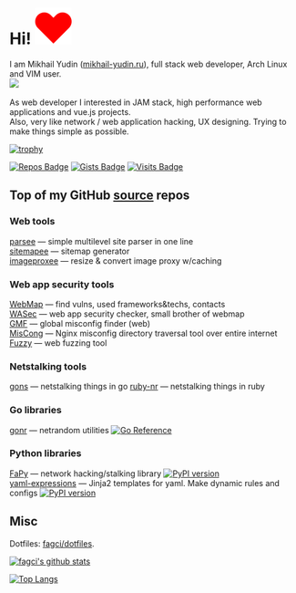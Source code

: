 # Hi! ![](heart.svg)

I am Mikhail Yudin ([mikhail-yudin.ru](https://mikhail-yudin.ru)), full stack web developer, Arch Linux and VIM user.  
![](https://img.shields.io/date/1375315200?label=My%20web%20dev%20career%20starts)

As web developer I interested in JAM stack, high performance web applications and vue.js projects.  
Also, very like network / web application hacking, UX designing.
Trying to make things simple as possible.

[![trophy](https://github-profile-trophy.vercel.app/?username=fagci&theme=gruvbox&no-frame=true&row=1)](https://github.com/ryo-ma/github-profile-trophy)

[![Repos Badge](https://badges.pufler.dev/repos/fagci)](https://github.com/fagci?tab=repositories&q=&type=source)
[![Gists Badge](https://badges.pufler.dev/gists/fagci)](https://gist.github.com/fagci)
[![Visits Badge](https://badges.pufler.dev/visits/fagci/fagci)](https://badges.pufler.dev)

## Top of my GitHub [source](https://github.com/fagci?tab=repositories&q=&type=source) repos

### Web tools

[parsee](https://github.com/fagci/parsee) — simple multilevel site parser in one line  
[sitemapee](https://github.com/fagci/sitemapee) — sitemap generator  
[imageproxee](https://github.com/fagci/imageproxee) — resize & convert image proxy w/caching  

### Web app security tools

[WebMap](https://github.com/fagci/webmap) — find vulns, used frameworks&techs, contacts  
[WASec](https://github.com/fagci/wasec) — web app security checker, small brother of webmap  
[GMF](https://github.com/fagci/gmf) — global misconfig finder (web)  
[MisCong](https://github.com/fagci/miscong) — Nginx misconfig directory traversal tool over entire internet  
[Fuzzy](https://github.com/fagci/fuzzy) — web fuzzing tool

### Netstalking tools

[gons](https://github.com/fagci/gons) — netstalking things in go
[ruby-nr](https://github.com/fagci/ruby-nr) — netstalking things in ruby


### Go libraries

[gonr](https://github.com/fagci/gonr) — netrandom utilities [![Go Reference](https://pkg.go.dev/badge/github.com/fagci/gonr.svg)](https://pkg.go.dev/github.com/fagci/gonr)

### Python libraries

[FaPy](https://github.com/fagci/fapy) — network hacking/stalking library [![PyPI version](https://badge.fury.io/py/fapy.svg)](https://badge.fury.io/py/fapy)  
[yaml-expressions](https://github.com/fagci/yaml-expressions) — Jinja2 templates for yaml. Make dynamic rules and configs [![PyPI version](https://badge.fury.io/py/yaml-expressions.svg)](https://badge.fury.io/py/yaml-expressions)  

## Misc

Dotfiles: [fagci/dotfiles](https://github.com/fagci/dotfiles).

[![fagci's github stats](https://github-readme-stats.vercel.app/api?username=fagci&show_icons=true&hide_title=true&theme=gruvbox)](https://github.com/anuraghazra/github-readme-stats)

[![Top Langs](https://github-readme-stats.vercel.app/api/top-langs/?username=fagci&layout=compact&hide_title=true&theme=gruvbox)](https://github.com/anuraghazra/github-readme-stats)

